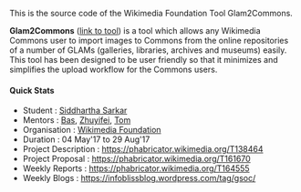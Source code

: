 This is the source code of the Wikimedia Foundation Tool Glam2Commons.

**Glam2Commons** ([link to tool](https://tools.wmflabs.org/glam2commons/)) is a tool which allows any Wikimedia Commons user to 
import images to Commons from the online repositories of a number of GLAMs (galleries, libraries, archives and museums) easily. 
This tool has been designed to be user friendly so that it minimizes and simplifies the upload workflow for the Commons users.

#### Quick Stats

- Student : [Siddhartha Sarkar](https://github.com/infobliss)
- Mentors : [Bas](https://github.com/basvb), [Zhuyifei](https://github.com/zhuyifei1999), [Tom](https://github.com/tom29739)
- Organisation : [Wikimedia Foundation](https://wikimediafoundation.org)
- Duration : 04 May'17 to 29 Aug'17
- Project Description : https://phabricator.wikimedia.org/T138464
- Project Proposal : https://phabricator.wikimedia.org/T161670
- Weekly Reports : https://phabricator.wikimedia.org/T164555
- Weekly Blogs : https://infoblissblog.wordpress.com/tag/gsoc/
